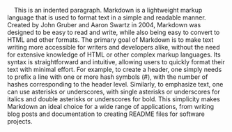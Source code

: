&nbsp;&nbsp;&nbsp;&nbsp;This is an indented paragraph. Markdown is a lightweight markup language that is used to format text in a simple and readable manner. Created by John Gruber and Aaron Swartz in 2004, Markdown was designed to be easy to read and write, while also being easy to convert to HTML and other formats. The primary goal of Markdown is to make text writing more accessible for writers and developers alike, without the need for extensive knowledge of HTML or other complex markup languages. Its syntax is straightforward and intuitive, allowing users to quickly format their text with minimal effort. For example, to create a header, one simply needs to prefix a line with one or more hash symbols (#), with the number of hashes corresponding to the header level. Similarly, to emphasize text, one can use asterisks or underscores, with single asterisks or underscores for italics and double asterisks or underscores for bold. This simplicity makes Markdown an ideal choice for a wide range of applications, from writing blog posts and documentation to creating README files for software projects.

